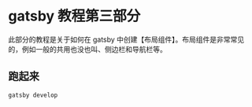 # gatsby 教程第三部分

此部分的教程是关于如何在 gatsby 中创建【布局组件】。布局组件是非常常见的，例如一般的共用也没也叫、侧边栏和导航栏等。

## 跑起来
`gatsby develop`
